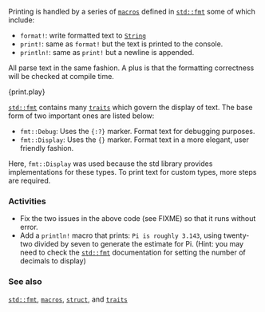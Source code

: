 Printing is handled by a series of [`macros`][macros] defined in [`std::fmt`][fmt]
some of which include:

* `format!`: write formatted text to [`String`][string]
* `print!`: same as `format!` but the text is printed to the console.
* `println!`: same as `print!` but a newline is appended.

All parse text in the same fashion. A plus is that the formatting correctness will
be checked at compile time.

{print.play}

[`std::fmt`][fmt] contains many [`traits`][traits] which govern the display
of text. The base form of two important ones are listed below:

* `fmt::Debug`: Uses the `{:?}` marker. Format text for debugging purposes.
* `fmt::Display`: Uses the `{}` marker. Format text in a more elegant, user
friendly fashion.

Here, `fmt::Display` was used because the std library provides implementations
for these types. To print text for custom types, more steps are required.

### Activities

 * Fix the two issues in the above code (see FIXME) so that it runs without
   error.
 * Add a `println!` macro that prints: `Pi is roughly 3.143`, using twenty-two
   divided by seven to generate the estimate for Pi. (Hint: you may need to
   check the [`std::fmt`][fmt] documentation for setting the number of
   decimals to display)

### See also

[`std::fmt`][fmt], [`macros`][macros], [`struct`][structs],
and [`traits`][traits]

[fmt]: http://doc.rust-lang.org/std/fmt/
[macros]: /macros.html
[string]: /std/str.html
[structs]: /custom_types/structs.html
[traits]: /trait.html

